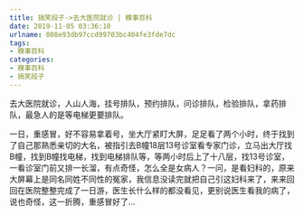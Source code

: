 ```yaml
---
title: 搞笑段子->去大医院就诊 | 糗事百科
date: 2019-11-05 03:36:10
urlname: 008e93db97ccd99703bc404fe3fde7dc
tags: 
- 糗事百科
categories:
- 糗事百科
- 搞笑段子
---
```

去大医院就诊，人山人海，挂号排队，预约排队，问诊排队，检验排队，拿药排队，最急人的是等电梯更要排队。

一日，重感冒，好不容易拿着号，坐大厅紧盯大屏，足足看了两个小时，终于找到了自己那熟悉亲切的大名，被指引去B幢18层13号诊室看专家门诊，立马出大厅找B幢，找到B幢找电梯，找到电梯排队等，等两小时后上了十八层，找13号诊室，一看诊室门前又排一长溜，有点奇怪，怎么全是女病人？一问，是看妇科的，原来大屏幕上是同名同姓不同性的冤家，我信息没读完就把自己引这妇科来了，来来回回在医院整整完成了一日游，医生长什么样的都没看见，更别说医生看我的病了，说也奇怪，这一折腾，重感冒好了…


